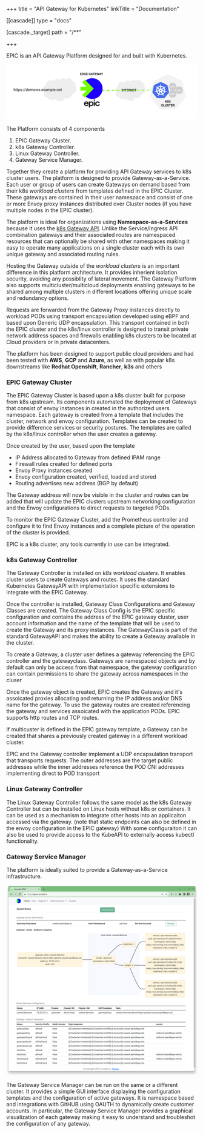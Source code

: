 +++
title = "API Gateway for Kubernetes"
linkTitle = "Documentation"

[[cascade]]
type = "docs"

  [cascade._target]
  path = "/**"

+++

EPIC is an API Gateway Platform designed for and built with Kubernetes.

<p align="center">
<img src ="images/epic-main.png" style = "width:600px">
</p>

 

The Platform consists of 4 components

1. EPIC Gateway Cluster.
2. k8s Gateway Controller.
3. Linux Gateway Controller.
4. Gateway Service Manager.

Together they create a platform for providing API Gateway services to k8s cluster users.  The platform is designed to provide Gateway-as-a-Service.  Each user or group of users can create Gateways on demand based from their k8s *workload clusters* from templates defined in the EPIC Cluster.  These gateways are contained in their user namespace and consist of one or more Envoy proxy instances distributed over Cluster nodes (if you have multiple nodes in the EPIC cluster).  

The platform is ideal for organizations using **Namespace-as-a-Services** because it uses the [k8s Gateway API](https://gateway-api.sigs.k8s.io/).  Unlike the Service/Ingress API combination gateways and their associated routes are namespaced resources that can optionally be shared with other namespaces making it easy to operate many applications on a single cluster each with its own unique gateway and associated routing rules.

Hosting the Gateway outside of the *workload clusters* is an important difference in this platform architecture.  It provides inherient isolation security, avoiding any possiblity of lateral movement.  The Gateway Platform also supports multicluster/multicloud deployments enabling gateways to be shared among multiple clusters in different locations offering unique scale and redundancy options.

Requests are forwarded from the Gateway Proxy instances directly to workload PODs using transport encapsulation developed using eBPF and based upon Generic UDP encapsulation.  This transport contained in both the EPIC cluster and the k8s/linux controller is designed to transit private network address spaces and firewalls enabling k8s clusters to be located at Cloud providers or in private datacenters.

The platform has been designed to support public cloud providers and had been tested with **AWS**, **GCP** and **Azure**, as well as with popular k8s downstreams like **Redhat Openshift**, **Rancher**, **k3s** and others


### EPIC Gateway Cluster
The EPIC Gateway Cluster is based upon a k8s cluster built for purpose from k8s upstream.  Its components automated the deployment of Gateways that consist of envoy instances in created in the authorized users namespace.  Each gateway is created from a template that includes the cluster, network and envoy configuration.  Templates can be created to provide difference services or security postures.  The templates are called by the k8s/linux controller when the user creates a gateway.  

Once created by the user, based upon the template

* IP Address allocated to Gateway from defined IPAM range
* Firewall rules created for defined ports
* Envoy Proxy instances created
* Envoy configuration created, verified, loaded and stored
* Routing advertises new address (BGP by default)

The Gateway address will now be visible in the cluster and routes can be added that will update the EPIC clusters upstream networking configuration and the Envoy configurations to direct requests to targeted PODs.

To monitor the EPIC Gateway Cluster, add the Prometheus controller and configure it to find Envoy instances and a complete picture of the operation of the cluster is provided.

EPIC is a k8s cluster, any tools currently in use can be integrated.

### k8s Gateway Controller
The Gateway Controller is installed on *k8s workload clusters*.  It enables cluster users to create Gateways and routes.  It uses the standard Kubernetes GatewayAPI with implementation specific extensions to integrate with the EPIC Gateway.  

Once the controller is installed, Gateway Class Configurations and Gateway Classes are created.  The Gateway Class Config is the EPIC specific configuration and contains the address of the EPIC gateway cluster, user account information and the name of the template that will be used to create the Gateway and its proxy instances.  The GatewayClass is part of the standard GatewayAPI and makes the ability to create a Gateway available in the cluster.

To create a Gateway, a cluster user defines a gateway referencing the EPIC controller and the gatewayclass.  Gateways are namespaced objects and by default can only be access from that namespace, the gateway configuration can contain permissions to share the gateway across namespaces in the cluser

Once the gateway object is created, EPIC creates the Gateway and it's assoicated proxies allocating and returning the IP address and/or DNS name for the gateway.  To use the gateway routes are created referencing the gateway and services assoicated with the application PODs.  EPIC supports http routes and TCP routes.  

If multicuster is defined in the EPIC gateway template, a Gateway can be created that shares a previously created gateway in a different workload cluster.

EPIC and the Gateway controller implement a UDP encapsulation transport that transports requests.  The outer addresses are the target public addresses while the inner addresses reference the POD CNI addresses implementing direct to POD transport


### Linux Gateway Controller
The Linux Gateway Controller follows the same model as the k8s Gateway Controller but can be installed on Linux hosts without k8s or containers.  It can be used as a mechanism to integrate other hosts into an applicaiton accessed via the gateway.  (note that static endpoints can also be defined in the envoy configuration in the EPIC gateway) With some configuraiton it can also be used to provide access to the KubeAPI to externally access kubectl functionality.  


### Gateway Service Manager

The platform is ideally suited to provide a Gateway-as-a-Service infrastructure.  

<p align="center">
<img src ="images/gwsm-working.png" style = "width:600px">
</p>

The Gateway Service Manager can be run on the same or a different cluster.  It provides a simple GUI interface displaying the configuration templates and the configuration of active gateways.  It is namespace based and integrations with GitHUB using OAUTH to dynamically create customer accounts.  In particular, the Gateway Service Manager provides a graphical visualization of each gateway making it easy to understand and troubleshot the configuration of any gateway.



